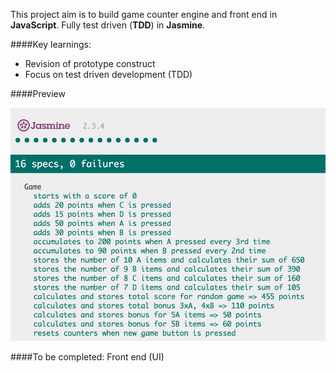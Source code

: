 This project aim is to build game counter engine and front end in **JavaScript**.
Fully test driven (**TDD**) in **Jasmine**.

####Key learnings:

- Revision of prototype construct
- Focus on test driven development (TDD)

####Preview

![flickr-search screenshot](https://github.com/maciejk77/game-counter-tdd/blob/master/img/screenshot.png?raw=true)

####To be completed:
Front end (UI)